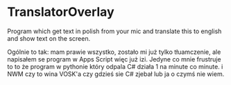 # TranslatorOverlay
Program which get text in polish from your mic and translate this to english and show text on the screen.

Ogólnie to tak: mam prawie wszystko, zostało mi już tylko tłuamczenie, ale napisałem se program w Apps Script więc już izi. Jedyne co mnie frustruje to to że program w pythonie który odpala C# działa 1 na minute co minute. i NWM czy to wina VOSK'a czy gdzieś sie C# zjebał lub ja o czymś nie wiem.
